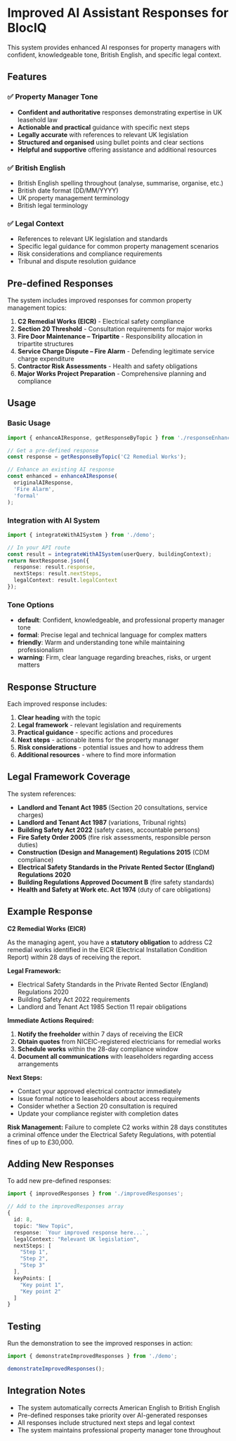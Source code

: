 # Improved AI Assistant Responses for BlocIQ

This system provides enhanced AI responses for property managers with confident, knowledgeable tone, British English, and specific legal context.

## Features

### ✅ Property Manager Tone
- **Confident and authoritative** responses demonstrating expertise in UK leasehold law
- **Actionable and practical** guidance with specific next steps
- **Legally accurate** with references to relevant UK legislation
- **Structured and organised** using bullet points and clear sections
- **Helpful and supportive** offering assistance and additional resources

### ✅ British English
- British English spelling throughout (analyse, summarise, organise, etc.)
- British date format (DD/MM/YYYY)
- UK property management terminology
- British legal terminology

### ✅ Legal Context
- References to relevant UK legislation and standards
- Specific legal guidance for common property management scenarios
- Risk considerations and compliance requirements
- Tribunal and dispute resolution guidance

## Pre-defined Responses

The system includes improved responses for common property management topics:

1. **C2 Remedial Works (EICR)** - Electrical safety compliance
2. **Section 20 Threshold** - Consultation requirements for major works
3. **Fire Door Maintenance – Tripartite** - Responsibility allocation in tripartite structures
4. **Service Charge Dispute – Fire Alarm** - Defending legitimate service charge expenditure
5. **Contractor Risk Assessments** - Health and safety obligations
6. **Major Works Project Preparation** - Comprehensive planning and compliance

## Usage

### Basic Usage

```typescript
import { enhanceAIResponse, getResponseByTopic } from './responseEnhancer';

// Get a pre-defined response
const response = getResponseByTopic('C2 Remedial Works');

// Enhance an existing AI response
const enhanced = enhanceAIResponse(
  originalAIResponse, 
  'Fire Alarm', 
  'formal'
);
```

### Integration with AI System

```typescript
import { integrateWithAISystem } from './demo';

// In your API route
const result = integrateWithAISystem(userQuery, buildingContext);
return NextResponse.json({
  response: result.response,
  nextSteps: result.nextSteps,
  legalContext: result.legalContext
});
```

### Tone Options

- **default**: Confident, knowledgeable, and professional property manager tone
- **formal**: Precise legal and technical language for complex matters
- **friendly**: Warm and understanding tone while maintaining professionalism
- **warning**: Firm, clear language regarding breaches, risks, or urgent matters

## Response Structure

Each improved response includes:

1. **Clear heading** with the topic
2. **Legal framework** - relevant legislation and requirements
3. **Practical guidance** - specific actions and procedures
4. **Next steps** - actionable items for the property manager
5. **Risk considerations** - potential issues and how to address them
6. **Additional resources** - where to find more information

## Legal Framework Coverage

The system references:

- **Landlord and Tenant Act 1985** (Section 20 consultations, service charges)
- **Landlord and Tenant Act 1987** (variations, Tribunal rights)
- **Building Safety Act 2022** (safety cases, accountable persons)
- **Fire Safety Order 2005** (fire risk assessments, responsible person duties)
- **Construction (Design and Management) Regulations 2015** (CDM compliance)
- **Electrical Safety Standards in the Private Rented Sector (England) Regulations 2020**
- **Building Regulations Approved Document B** (fire safety standards)
- **Health and Safety at Work etc. Act 1974** (duty of care obligations)

## Example Response

**C2 Remedial Works (EICR)**

As the managing agent, you have a **statutory obligation** to address C2 remedial works identified in the EICR (Electrical Installation Condition Report) within 28 days of receiving the report.

**Legal Framework:**
- Electrical Safety Standards in the Private Rented Sector (England) Regulations 2020
- Building Safety Act 2022 requirements
- Landlord and Tenant Act 1985 Section 11 repair obligations

**Immediate Actions Required:**
1. **Notify the freeholder** within 7 days of receiving the EICR
2. **Obtain quotes** from NICEIC-registered electricians for remedial works
3. **Schedule works** within the 28-day compliance window
4. **Document all communications** with leaseholders regarding access arrangements

**Next Steps:**
- Contact your approved electrical contractor immediately
- Issue formal notice to leaseholders about access requirements
- Consider whether a Section 20 consultation is required
- Update your compliance register with completion dates

**Risk Management:**
Failure to complete C2 works within 28 days constitutes a criminal offence under the Electrical Safety Regulations, with potential fines of up to £30,000.

## Adding New Responses

To add new pre-defined responses:

```typescript
import { improvedResponses } from './improvedResponses';

// Add to the improvedResponses array
{
  id: 8,
  topic: "New Topic",
  response: `Your improved response here...`,
  legalContext: "Relevant UK legislation",
  nextSteps: [
    "Step 1",
    "Step 2",
    "Step 3"
  ],
  keyPoints: [
    "Key point 1",
    "Key point 2"
  ]
}
```

## Testing

Run the demonstration to see the improved responses in action:

```typescript
import { demonstrateImprovedResponses } from './demo';

demonstrateImprovedResponses();
```

## Integration Notes

- The system automatically corrects American English to British English
- Pre-defined responses take priority over AI-generated responses
- All responses include structured next steps and legal context
- The system maintains professional property manager tone throughout 